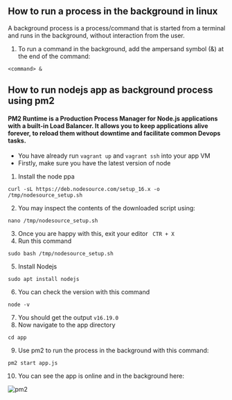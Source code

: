 ## How to run a process in the background in linux

A background process is a process/command that is started from a terminal and runs in the background, without interaction from the user.
1. To run a command in the background, add the ampersand symbol (&) at the end of the command:

``` <command> & ```



## How to run nodejs app as background process using pm2

#### PM2 Runtime is a Production Process Manager for Node.js applications with a built-in Load Balancer. It allows you to keep applications alive forever, to reload them without downtime and facilitate common Devops tasks.

- You have already run `vagrant up` and `vagrant ssh` into your app VM
- Firstly, make sure you have the latest version of node
1. Install the node ppa 
```
curl -sL https://deb.nodesource.com/setup_16.x -o /tmp/nodesource_setup.sh
```
2. You may inspect the contents of the downloaded script using:
```
nano /tmp/nodesource_setup.sh
```
3. Once you are happy with this, exit your editor
` CTR + X`
4. Run this command
```
sudo bash /tmp/nodesource_setup.sh
```
5. Install Nodejs
```
sudo apt install nodejs
```
6. You can check the version with this command
```
node -v
```
7. You should get the output `v16.19.0`
8. Now navigate to the app directory
```
cd app
```
9. Use pm2 to run the process in the background with this command:
```
pm2 start app.js
```
10. You can see the app is online and in the background here:


![pm2](https://user-images.githubusercontent.com/129324316/233121137-bb3430c4-83ce-4e06-a5f2-41762a5ec6e6.png)

